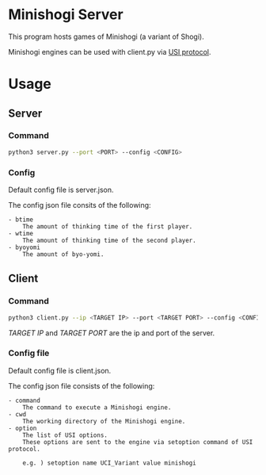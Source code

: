 # Minishogi Server

This program hosts games of Minishogi (a variant of Shogi).

Minishogi engines can be used with client.py via [USI protocol](http://hgm.nubati.net/usi.html).

# Usage

## Server
### Command

```bash
python3 server.py --port <PORT> --config <CONFIG>
```

### Config
Default config file is server.json.

The config json file consits of the following:

    - btime
        The amount of thinking time of the first player.
    - wtime
        The amount of thinking time of the second player.
    - byoyomi
        The amount of byo-yomi.


## Client

### Command
```bash
python3 client.py --ip <TARGET IP> --port <TARGET PORT> --config <CONFIG>
```

*TARGET IP* and *TARGET PORT* are the ip and port of the server.

### Config file
Default config file is client.json.

The config json file consists of the following:

    - command
        The command to execute a Minishogi engine.
    - cwd
        The working directory of the Minishogi engine.
    - option
        The list of USI options.
        These options are sent to the engine via setoption command of USI protocol.

        e.g. ) setoption name UCI_Variant value minishogi
